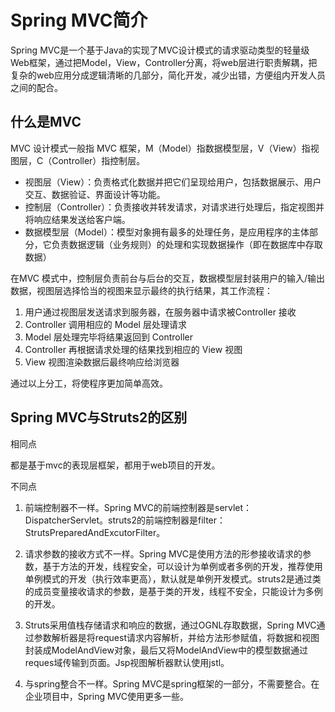 # Spring MVC简介

Spring MVC是一个基于Java的实现了MVC设计模式的请求驱动类型的轻量级Web框架，通过把Model，View，Controller分离，将web层进行职责解耦，把复杂的web应用分成逻辑清晰的几部分，简化开发，减少出错，方便组内开发人员之间的配合。

## 什么是MVC

MVC 设计模式一般指 MVC 框架，M（Model）指数据模型层，V（View）指视图层，C（Controller）指控制层。

-   视图层（View）：负责格式化数据并把它们呈现给用户，包括数据展示、用户交互、数据验证、界面设计等功能。
-   控制层（Controller）：负责接收并转发请求，对请求进行处理后，指定视图并将响应结果发送给客户端。
-   数据模型层（Model）：模型对象拥有最多的处理任务，是应用程序的主体部分，它负责数据逻辑（业务规则）的处理和实现数据操作（即在数据库中存取数据）

在MVC 模式中，控制层负责前台与后台的交互，数据模型层封装用户的输入/输出数据，视图层选择恰当的视图来显示最终的执行结果，其工作流程：

1. 用户通过视图层发送请求到服务器，在服务器中请求被Controller 接收
2. Controller 调用相应的 Model 层处理请求
3. Model 层处理完毕将结果返回到 Controller
4. Controller 再根据请求处理的结果找到相应的 View 视图
5. View 视图渲染数据后最终响应给浏览器

通过以上分工，将使程序更加简单高效。

## Spring MVC与Struts2的区别

相同点

都是基于mvc的表现层框架，都用于web项目的开发。

不同点

1.  前端控制器不一样。Spring MVC的前端控制器是servlet：DispatcherServlet。struts2的前端控制器是filter：StrutsPreparedAndExcutorFilter。

2.  请求参数的接收方式不一样。Spring MVC是使用方法的形参接收请求的参数，基于方法的开发，线程安全，可以设计为单例或者多例的开发，推荐使用单例模式的开发（执行效率更高），默认就是单例开发模式。struts2是通过类的成员变量接收请求的参数，是基于类的开发，线程不安全，只能设计为多例的开发。

3.  Struts采用值栈存储请求和响应的数据，通过OGNL存取数据，Spring MVC通过参数解析器是将request请求内容解析，并给方法形参赋值，将数据和视图封装成ModelAndView对象，最后又将ModelAndView中的模型数据通过reques域传输到页面。Jsp视图解析器默认使用jstl。

4.  与spring整合不一样。Spring MVC是spring框架的一部分，不需要整合。在企业项目中，Spring MVC使用更多一些。
